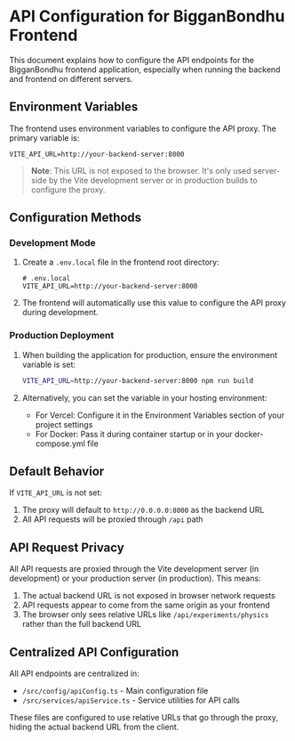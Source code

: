 # API Configuration for BigganBondhu Frontend

This document explains how to configure the API endpoints for the BigganBondhu frontend application, especially when running the backend and frontend on different servers.

## Environment Variables

The frontend uses environment variables to configure the API proxy. The primary variable is:

```
VITE_API_URL=http://your-backend-server:8000
```

> **Note**: This URL is not exposed to the browser. It's only used server-side by the Vite development server or in production builds to configure the proxy.

## Configuration Methods

### Development Mode

1. Create a `.env.local` file in the frontend root directory:

   ```
   # .env.local
   VITE_API_URL=http://your-backend-server:8000
   ```

2. The frontend will automatically use this value to configure the API proxy during development.

### Production Deployment

1. When building the application for production, ensure the environment variable is set:

   ```bash
   VITE_API_URL=http://your-backend-server:8000 npm run build
   ```

2. Alternatively, you can set the variable in your hosting environment:
   - For Vercel: Configure it in the Environment Variables section of your project settings
   - For Docker: Pass it during container startup or in your docker-compose.yml file

## Default Behavior

If `VITE_API_URL` is not set:

1. The proxy will default to `http://0.0.0.0:8000` as the backend URL
2. All API requests will be proxied through `/api` path

## API Request Privacy

All API requests are proxied through the Vite development server (in development) or your production server (in production). This means:

1. The actual backend URL is not exposed in browser network requests
2. API requests appear to come from the same origin as your frontend
3. The browser only sees relative URLs like `/api/experiments/physics` rather than the full backend URL

## Centralized API Configuration

All API endpoints are centralized in:

- `/src/config/apiConfig.ts` - Main configuration file
- `/src/services/apiService.ts` - Service utilities for API calls

These files are configured to use relative URLs that go through the proxy, hiding the actual backend URL from the client.
